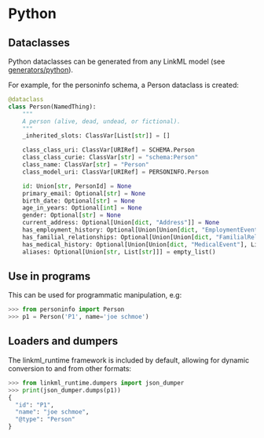 # Python

## Dataclasses

Python dataclasses can be generated from any LinkML model (see [generators/python](../generators/python)).

For example, for the personinfo schema, a Person dataclass is created:

```python
@dataclass
class Person(NamedThing):
    """
    A person (alive, dead, undead, or fictional).
    """
    _inherited_slots: ClassVar[List[str]] = []

    class_class_uri: ClassVar[URIRef] = SCHEMA.Person
    class_class_curie: ClassVar[str] = "schema:Person"
    class_name: ClassVar[str] = "Person"
    class_model_uri: ClassVar[URIRef] = PERSONINFO.Person

    id: Union[str, PersonId] = None
    primary_email: Optional[str] = None
    birth_date: Optional[str] = None
    age_in_years: Optional[int] = None
    gender: Optional[str] = None
    current_address: Optional[Union[dict, "Address"]] = None
    has_employment_history: Optional[Union[Union[dict, "EmploymentEvent"], List[Union[dict, "EmploymentEvent"]]]] = empty_list()
    has_familial_relationships: Optional[Union[Union[dict, "FamilialRelationship"], List[Union[dict, "FamilialRelationship"]]]] = empty_list()
    has_medical_history: Optional[Union[Union[dict, "MedicalEvent"], List[Union[dict, "MedicalEvent"]]]] = empty_list()
    aliases: Optional[Union[str, List[str]]] = empty_list()
```

## Use in programs

This can be used for programmatic manipulation, e.g:

```python
>>> from personinfo import Person
>>> p1 = Person('P1', name='joe schmoe')
```

## Loaders and dumpers

The linkml_runtime framework is included by default, allowing for dynamic conversion to and from other formats:

```python
>>> from linkml_runtime.dumpers import json_dumper
>>> print(json_dumper.dumps(p1))
{
  "id": "P1",
  "name": "joe schmoe",
  "@type": "Person"
}
```
